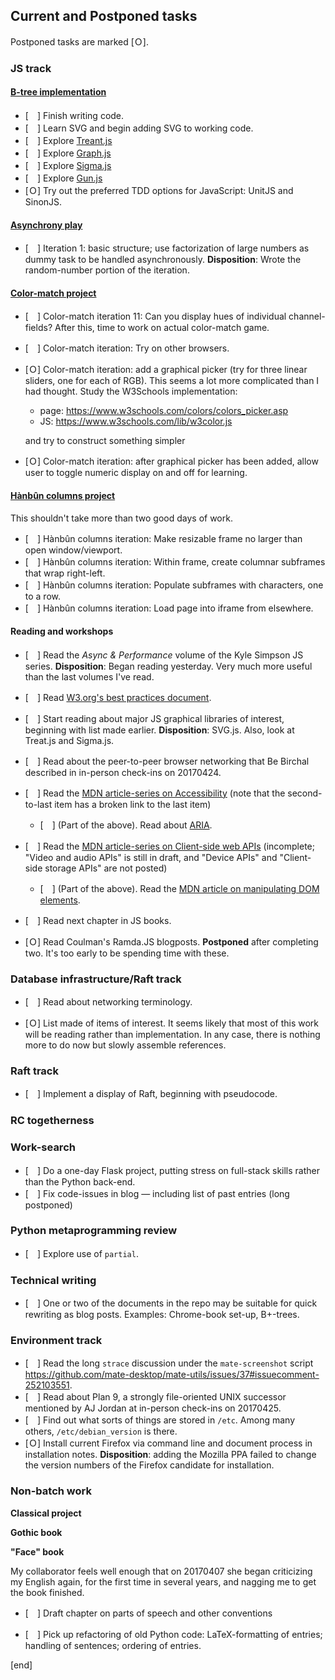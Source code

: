 ## Current and Postponed tasks

Postponed tasks are marked [Ｏ].

### **JS track**

#### **[B-tree implementation](b-trees.md)**

 * [　] Finish writing code.
 * [　] Learn SVG and begin adding SVG to working code.
 * [　] Explore [Treant.js](http://fperucic.github.io/treant-js/)
 * [　] Explore [Graph.js](https://github.com/mhelvens/graph.js)
 * [　] Explore [Sigma.js](http://sigmajs.org/)
 * [　] Explore [Gun.js](http://gun.js.org/#step1)
 * [Ｏ] Try out the preferred TDD options for JavaScript: UnitJS and SinonJS. 

#### **[Asynchrony play](https://github.com/brannerchinese/rc_study_plans/blob/master/projects/asynchrony_play.md)**

 * [　] Iteration 1: basic structure; use factorization of large numbers as dummy task to be handled asynchronously. **Disposition**: Wrote the random-number portion of the iteration.

#### **[Color-match project](color-match.md)**

 * [　] Color-match iteration 11: Can you display hues of individual channel-fields? After this, time to work on actual color-match game.
 * [　] Color-match iteration: Try on other browsers.

 * [Ｏ] Color-match iteration: add a graphical picker (try for three linear sliders, one for each of RGB). This seems a lot more complicated than I had thought. Study the W3Schools implementation:

   * page: https://www.w3schools.com/colors/colors_picker.asp
   * JS: https://www.w3schools.com/lib/w3color.js
   
   and try to construct something simpler

 * [Ｏ] Color-match iteration: after graphical picker has been added, allow user to toggle numeric display on and off for learning.

#### **[Hànbûn columns project](hanbun-columns.md)**

This shouldn't take more than two good days of work.

 * [　] Hànbûn columns iteration: Make resizable frame no larger than open window/viewport.
 * [　] Hànbûn columns iteration: Within frame, create columnar subframes that wrap right-left.
 * [　] Hànbûn columns iteration: Populate subframes with characters, one to a row.
 * [　] Hànbûn columns iteration: Load page into iframe from elsewhere.

#### Reading and workshops

 * [　] Read the *Async & Performance* volume of the Kyle Simpson JS series. **Disposition**: Began reading yesterday. Very much more useful than the last volumes I've read.
 * [　] Read [W3.org's best practices document](https://www.w3.org/wiki/JavaScript_best_practices).
 * [　] Start reading about major JS graphical libraries of interest, beginning with list made earlier. **Disposition**: SVG.js. Also, look at Treat.js and Sigma.js.

 * [　] Read about the peer-to-peer browser networking that Be Birchal described in in-person check-ins on 20170424.

 * [　] Read the [MDN article-series on Accessibility](https://developer.mozilla.org/en-US/docs/Learn/Accessibility) (note that the second-to-last item has a broken link to the last item)

   * [　] (Part of the above). Read about [ARIA](https://developer.mozilla.org/en-US/docs/Learn/Accessibility/WAI-ARIA_basics).

 * [　] Read the [MDN article-series on Client-side web APIs](https://developer.mozilla.org/en-US/docs/Learn/JavaScript/Client-side_web_APIs) (incomplete; "Video and audio APIs" is still in draft, and "Device APIs" and "Client-side storage APIs" are not posted)
 
   * [　] (Part of the above). Read the [MDN article on manipulating DOM elements](https://developer.mozilla.org/en-US/docs/Learn/JavaScript/Client-side_web_APIs/Manipulating_documents).

 
 * [　] Read next chapter in JS books.
 * [Ｏ] Read Coulman's Ramda.JS blogposts. **Postponed** after completing two. It's too early to be spending time with these.

### **Database infrastructure/Raft track**

 * [　] Read about networking terminology. 
 
 * [Ｏ] List made of items of interest. It seems likely that most of this work will be reading rather than implementation. In any  case, there is nothing more to do now but slowly assemble references.

### **Raft track**

 * [　] Implement a display of Raft, beginning with pseudocode.

### **RC togetherness**


### **Work-search**

 * [　] Do a one-day Flask project, putting stress on full-stack skills rather than the Python back-end.
 * [　] Fix code-issues in blog — including list of past entries (long postponed)

### **Python metaprogramming review**

 * [　] Explore use of `partial`.

### **Technical writing**

 * [　] One or two of the documents in the repo may be suitable for quick rewriting as blog posts. Examples: Chrome-book set-up, B+-trees.

### **Environment track**

 * [　] Read the long `strace` discussion under the `mate-screenshot` script https://github.com/mate-desktop/mate-utils/issues/37#issuecomment-252103551.
 * [　] Read about Plan 9, a strongly file-oriented UNIX successor mentioned by AJ Jordan at in-person check-ins on 20170425.
 * [　] Find out what sorts of things are stored in `/etc`. Among many others, `/etc/debian_version` is there.
 * [Ｏ] Install current Firefox via command line and document process in installation notes. **Disposition**: adding the Mozilla PPA failed to change the version numbers of the Firefox candidate for installation.
 
### Non-batch work

**Classical project**

**Gothic book**

**"Face" book**

My collaborator feels well enough that on 20170407 she began criticizing my English again, for the first time in several years, and nagging me to get the book finished.

 * [　] Draft chapter on parts of speech and other conventions

 * [　] Pick up refactoring of old Python code: LaTeX-formatting of entries; handling of sentences; ordering of entries.


[end]
